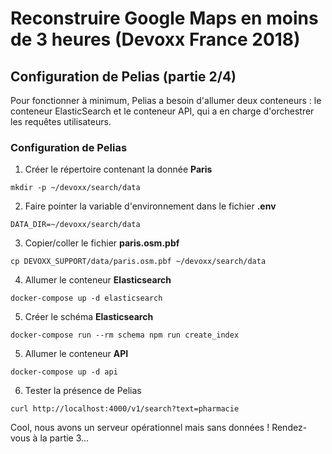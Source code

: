 # Reconstruire Google Maps en moins de 3 heures (Devoxx France 2018)

## Configuration de Pelias (partie 2/4)
Pour fonctionner à minimum, Pelias a besoin d'allumer deux conteneurs : le conteneur ElasticSearch et le conteneur API, qui a en charge d'orchestrer les requêtes utilisateurs.

### Configuration de Pelias

1. Créer le répertoire contenant la donnée __Paris__
```
mkdir -p ~/devoxx/search/data
```
2. Faire pointer la variable d'environnement dans le fichier __.env__
```
DATA_DIR=~/devoxx/search/data
```
3. Copier/coller le fichier __paris.osm.pbf__
```
cp DEVOXX_SUPPORT/data/paris.osm.pbf ~/devoxx/search/data
```
4. Allumer le conteneur __Elasticsearch__
```
docker-compose up -d elasticsearch
```
5. Créer le schéma __Elasticsearch__
```
docker-compose run --rm schema npm run create_index
```
5. Allumer le conteneur __API__
```
docker-compose up -d api
```
6. Tester la présence de Pelias
```
curl http://localhost:4000/v1/search?text=pharmacie
```
Cool, nous avons un serveur opérationnel mais sans données ! Rendez-vous à la partie 3...